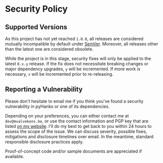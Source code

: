 # Security Policy


## Supported Versions

As this project has not yet reached `1.0.0`, all releases are considered mutually incompatible by
default under [SemVer](https://semver.org/). Moreover, all releases other than the latest one are
considered obsolete.

While the project is in this stage, security fixes will only be applied to the latest `0.x.y`
release. If the fix does not necessitate breaking changes or major dependency upgrades, `y` will
be incremented. If more work is necessary, `x` will be incremented prior to re-releasing.


## Reporting a Vulnerability

Please don't hesitate to email me if you think you've found a security vulnerability in pyHanko or
one of its dependencies.

Depending on your preferences, you can either contact me at `dev@mvalvekens.be`, or
use the contact information and PGP key that are listed [on my website](https://mvalvekens.be/contact.html).
I'll do my best to get back to you within 24 hours to assess the scope of the issue. We can discuss
severity, possible fixes, mitigations and disclosure timelines over email.
In the meantime, standard responsible disclosure practices apply.

Proof-of-concept code and/or sample documents are appreciated if available.
